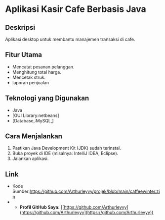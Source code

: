 # Aplikasi Kasir Cafe Berbasis Java
## Deskripsi
Aplikasi desktop untuk membantu manajemen transaksi di cafe.

## Fitur Utama
* Mencatat pesanan pelanggan.
* Menghitung total harga.
* Mencetak struk.
* laporan penjualan

## Teknologi yang Digunakan
* Java
* [GUI Library:netbeans]
* [Database,:MySQL,]

## Cara Menjalankan
1.  Pastikan Java Development Kit (JDK) sudah terinstal.
2.  Buka proyek di IDE (misalnya: IntelliJ IDEA, Eclipse).
3.  Jalankan aplikasi.

## Link
* Kode Sumber:https://github.com/Arthurleyyy/projek/blob/main/caffeewinter.zip
* * **Profil GitHub Saya:** [[https://github.com/Arthurleyyy](https://github.com/Arthurleyyy](https://github.com/Arthurleyyy))
